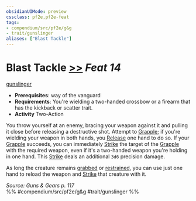 ```yaml
---
obsidianUIMode: preview
cssclass: pf2e,pf2e-feat
tags:
- compendium/src/pf2e/g&g
- trait/gunslinger
aliases: ["Blast Tackle"]
---
```

# Blast Tackle  [>>](../../rules/core-rulebook/chapter-9-playing-the-game.md#Actions "Two-Action") *Feat 14*  
[gunslinger](../../rules/traits/gunslinger-g-g.md)  

- **Prerequisites**: way of the vanguard
- **Requirements**: You're wielding a two-handed crossbow or a firearm that has the kickback or scatter trait.
- **Activity** Two-Action

You throw yourself at an enemy, bracing your weapon against it and pulling it close before releasing a destructive shot. Attempt to [Grapple](../../rules/actions/grapple.md); if you're wielding your weapon in both hands, you [Release](../../rules/actions/release.md) one hand to do so. If your [Grapple](../../rules/actions/grapple.md) succeeds, you can immediately [Strike](../../rules/actions/strike.md) the target of the [Grapple](../../rules/actions/grapple.md) with the required weapon, even if it's a two-handed weapon you're holding in one hand. This [Strike](../../rules/actions/strike.md) deals an additional `3d6` precision damage.

As long the creature remains [grabbed](../../rules/conditions.md#Grabbed) or [restrained](../../rules/conditions.md#Restrained), you can use just one hand to reload the weapon and [Strike](../../rules/actions/strike.md) that creature with it.

*Source: Guns & Gears p. 117*  
%% #compendium/src/pf2e/g&g #trait/gunslinger %%